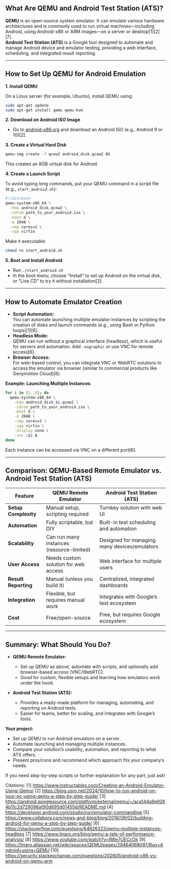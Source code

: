 ## **What Are QEMU and Android Test Station (ATS)?**

**QEMU** is an open-source system emulator. It can emulate various hardware architectures and is commonly used to run virtual machines—including Android, using Android-x86 or ARM images—on a server or desktop[1][2][7].  
**Android Test Station (ATS)** is a Google tool designed to automate and manage Android device and emulator testing, providing a web interface, scheduling, and integrated result reporting.

---

## **How to Set Up QEMU for Android Emulation**

**1. Install QEMU**

On a Linux server (for example, Ubuntu), install QEMU using:
```bash
sudo apt-get update
sudo apt-get install qemu qemu-kvm
```


**2. Download an Android ISO Image**

- Go to [android-x86.org](https://www.android-x86.org/) and download an Android ISO (e.g., Android 9 or 10)[2].

**3. Create a Virtual Hard Disk**

```bash
qemu-img create -f qcow2 android_disk.qcow2 8G
```
This creates an 8GB virtual disk for Android.

**4. Create a Launch Script**

To avoid typing long commands, put your QEMU command in a script file (e.g., `start_android.sh`):
```bash
#!/bin/bash
qemu-system-x86_64 \
  -hda android_disk.qcow2 \
  -cdrom path_to_your_android.iso \
  -boot d \
  -m 2048 \
  -smp cores=2 \
  -vga virtio
```
Make it executable:
```bash
chmod +x start_android.sh
```


**5. Boot and Install Android**

- Run `./start_android.sh`
- In the boot menu, choose “Install” to set up Android on the virtual disk, or “Live CD” to try it without installation[2].

---

## **How to Automate Emulator Creation**

- **Script Automation:**  
  You can automate launching multiple emulator instances by scripting the creation of disks and launch commands (e.g., using Bash or Python loops)[1][6].
- **Headless Mode:**  
  QEMU can run without a graphical interface (headless), which is useful for servers and automation. Add `-nographic` or use VNC for remote access[6].
- **Browser Access:**  
  For web-based control, you can integrate VNC or WebRTC solutions to access the emulator via browser (similar to commercial products like Genymotion Cloud)[6].

**Example: Launching Multiple Instances**
```bash
for i in {1..5}; do
  qemu-system-x86_64 \
    -hda android_disk_$i.qcow2 \
    -cdrom path_to_your_android.iso \
    -boot d \
    -m 2048 \
    -smp cores=2 \
    -vga virtio \
    -display none \
    -vnc :$i &
done
```
Each instance can be accessed via VNC on a different port[6].

---

## **Comparison: QEMU-Based Remote Emulator vs. Android Test Station (ATS)**

| Feature                | QEMU Remote Emulator                      | Android Test Station (ATS)                  |
|------------------------|-------------------------------------------|---------------------------------------------|
| **Setup Complexity**   | Manual setup, scripting required          | Turnkey solution with web UI                |
| **Automation**         | Fully scriptable, but DIY                 | Built-in test scheduling and automation     |
| **Scalability**        | Can run many instances (resource-limited) | Designed for managing many devices/emulators|
| **User Access**        | Needs custom solution for web access      | Web interface for multiple users            |
| **Result Reporting**   | Manual (unless you build it)              | Centralized, integrated dashboards          |
| **Integration**        | Flexible, but requires manual work        | Integrates with Google’s test ecosystem     |
| **Cost**               | Free/open-source                          | Free, but requires Google ecosystem         |

---

## **Summary: What Should You Do?**

- **QEMU Remote Emulator:**  
  - Set up QEMU as above, automate with scripts, and optionally add browser-based access (VNC/WebRTC).
  - Good for custom, flexible setups and learning how emulators work under the hood.

- **Android Test Station (ATS):**  
  - Provides a ready-made platform for managing, automating, and reporting on Android tests.
  - Easier for teams, better for scaling, and integrates with Google’s tools.

**Your project:**  
- Set up QEMU to run Android emulators on a server.
- Automate launching and managing multiple instances.
- Compare your solution’s usability, automation, and reporting to what ATS offers.
- Present pros/cons and recommend which approach fits your company’s needs.

If you need step-by-step scripts or further explanation for any part, just ask!

Citations:
[1] https://www.instructables.com/Creating-an-Android-Emulator-Using-Qemu/
[2] https://blog.usro.net/2024/10/how-to-run-android-on-your-pc-using-qemu-a-step-by-step-guide/
[3] https://android.googlesource.com/platform/external/qemu/+/aca144a9e9264b11c2d729096af90d695d01455d/README.md
[4] https://developer.android.com/studio/run/emulator-commandline
[5] https://www.collabora.com/news-and-blog/blog/2016/09/02/building-android-for-qemu-a-step-by-step-guide/
[6] https://stackoverflow.com/questions/64826323/qemu-multiple-instances-headless
[7] https://www.linaro.org/blog/qemu-a-tale-of-performance-analysis/
[8] https://www.youtube.com/watch?v=IMIe7UECcOk
[9] https://linaro.atlassian.net/wiki/spaces/QEMU/pages/29464068097/Run+Android+using+QEMU
[10] https://security.stackexchange.com/questions/202605/android-x86-vs-android-on-qemu-arm

